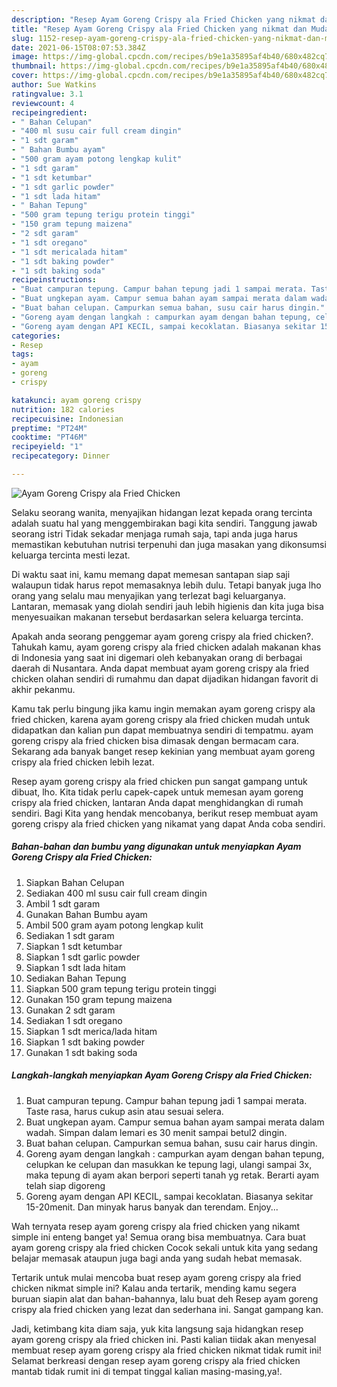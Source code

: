 ```yaml
---
description: "Resep Ayam Goreng Crispy ala Fried Chicken yang nikmat dan Mudah Dibuat"
title: "Resep Ayam Goreng Crispy ala Fried Chicken yang nikmat dan Mudah Dibuat"
slug: 1152-resep-ayam-goreng-crispy-ala-fried-chicken-yang-nikmat-dan-mudah-dibuat
date: 2021-06-15T08:07:53.384Z
image: https://img-global.cpcdn.com/recipes/b9e1a35895af4b40/680x482cq70/ayam-goreng-crispy-ala-fried-chicken-foto-resep-utama.jpg
thumbnail: https://img-global.cpcdn.com/recipes/b9e1a35895af4b40/680x482cq70/ayam-goreng-crispy-ala-fried-chicken-foto-resep-utama.jpg
cover: https://img-global.cpcdn.com/recipes/b9e1a35895af4b40/680x482cq70/ayam-goreng-crispy-ala-fried-chicken-foto-resep-utama.jpg
author: Sue Watkins
ratingvalue: 3.1
reviewcount: 4
recipeingredient:
- " Bahan Celupan"
- "400 ml susu cair full cream dingin"
- "1 sdt garam"
- " Bahan Bumbu ayam"
- "500 gram ayam potong lengkap kulit"
- "1 sdt garam"
- "1 sdt ketumbar"
- "1 sdt garlic powder"
- "1 sdt lada hitam"
- " Bahan Tepung"
- "500 gram tepung terigu protein tinggi"
- "150 gram tepung maizena"
- "2 sdt garam"
- "1 sdt oregano"
- "1 sdt mericalada hitam"
- "1 sdt baking powder"
- "1 sdt baking soda"
recipeinstructions:
- "Buat campuran tepung. Campur bahan tepung jadi 1 sampai merata. Taste rasa, harus cukup asin atau sesuai selera."
- "Buat ungkepan ayam. Campur semua bahan ayam sampai merata dalam wadah. Simpan dalam lemari es 30 menit sampai betul2 dingin."
- "Buat bahan celupan. Campurkan semua bahan, susu cair harus dingin."
- "Goreng ayam dengan langkah : campurkan ayam dengan bahan tepung, celupkan ke celupan dan masukkan ke tepung lagi, ulangi sampai 3x, maka tepung di ayam akan berpori seperti tanah yg retak. Berarti ayam telah siap digoreng"
- "Goreng ayam dengan API KECIL, sampai kecoklatan. Biasanya sekitar 15-20menit. Dan minyak harus banyak dan terendam. Enjoy..."
categories:
- Resep
tags:
- ayam
- goreng
- crispy

katakunci: ayam goreng crispy 
nutrition: 182 calories
recipecuisine: Indonesian
preptime: "PT24M"
cooktime: "PT46M"
recipeyield: "1"
recipecategory: Dinner

---
```



![Ayam Goreng Crispy ala Fried Chicken](https://img-global.cpcdn.com/recipes/b9e1a35895af4b40/680x482cq70/ayam-goreng-crispy-ala-fried-chicken-foto-resep-utama.jpg)

Selaku seorang wanita, menyajikan hidangan lezat kepada orang tercinta adalah suatu hal yang menggembirakan bagi kita sendiri. Tanggung jawab seorang istri Tidak sekadar menjaga rumah saja, tapi anda juga harus memastikan kebutuhan nutrisi terpenuhi dan juga masakan yang dikonsumsi keluarga tercinta mesti lezat.

Di waktu  saat ini, kamu memang dapat memesan santapan siap saji walaupun tidak harus repot memasaknya lebih dulu. Tetapi banyak juga lho orang yang selalu mau menyajikan yang terlezat bagi keluarganya. Lantaran, memasak yang diolah sendiri jauh lebih higienis dan kita juga bisa menyesuaikan makanan tersebut berdasarkan selera keluarga tercinta. 



Apakah anda seorang penggemar ayam goreng crispy ala fried chicken?. Tahukah kamu, ayam goreng crispy ala fried chicken adalah makanan khas di Indonesia yang saat ini digemari oleh kebanyakan orang di berbagai daerah di Nusantara. Anda dapat membuat ayam goreng crispy ala fried chicken olahan sendiri di rumahmu dan dapat dijadikan hidangan favorit di akhir pekanmu.

Kamu tak perlu bingung jika kamu ingin memakan ayam goreng crispy ala fried chicken, karena ayam goreng crispy ala fried chicken mudah untuk didapatkan dan kalian pun dapat membuatnya sendiri di tempatmu. ayam goreng crispy ala fried chicken bisa dimasak dengan bermacam cara. Sekarang ada banyak banget resep kekinian yang membuat ayam goreng crispy ala fried chicken lebih lezat.

Resep ayam goreng crispy ala fried chicken pun sangat gampang untuk dibuat, lho. Kita tidak perlu capek-capek untuk memesan ayam goreng crispy ala fried chicken, lantaran Anda dapat menghidangkan di rumah sendiri. Bagi Kita yang hendak mencobanya, berikut resep membuat ayam goreng crispy ala fried chicken yang nikamat yang dapat Anda coba sendiri.

<!--inarticleads1-->

##### Bahan-bahan dan bumbu yang digunakan untuk menyiapkan Ayam Goreng Crispy ala Fried Chicken:

1. Siapkan  Bahan Celupan
1. Sediakan 400 ml susu cair full cream dingin
1. Ambil 1 sdt garam
1. Gunakan  Bahan Bumbu ayam
1. Ambil 500 gram ayam potong lengkap kulit
1. Sediakan 1 sdt garam
1. Siapkan 1 sdt ketumbar
1. Siapkan 1 sdt garlic powder
1. Siapkan 1 sdt lada hitam
1. Sediakan  Bahan Tepung
1. Siapkan 500 gram tepung terigu protein tinggi
1. Gunakan 150 gram tepung maizena
1. Gunakan 2 sdt garam
1. Sediakan 1 sdt oregano
1. Siapkan 1 sdt merica/lada hitam
1. Siapkan 1 sdt baking powder
1. Gunakan 1 sdt baking soda




<!--inarticleads2-->

##### Langkah-langkah menyiapkan Ayam Goreng Crispy ala Fried Chicken:

1. Buat campuran tepung. Campur bahan tepung jadi 1 sampai merata. Taste rasa, harus cukup asin atau sesuai selera.
1. Buat ungkepan ayam. Campur semua bahan ayam sampai merata dalam wadah. Simpan dalam lemari es 30 menit sampai betul2 dingin.
1. Buat bahan celupan. Campurkan semua bahan, susu cair harus dingin.
1. Goreng ayam dengan langkah : campurkan ayam dengan bahan tepung, celupkan ke celupan dan masukkan ke tepung lagi, ulangi sampai 3x, maka tepung di ayam akan berpori seperti tanah yg retak. Berarti ayam telah siap digoreng
1. Goreng ayam dengan API KECIL, sampai kecoklatan. Biasanya sekitar 15-20menit. Dan minyak harus banyak dan terendam. Enjoy...




Wah ternyata resep ayam goreng crispy ala fried chicken yang nikamt simple ini enteng banget ya! Semua orang bisa membuatnya. Cara buat ayam goreng crispy ala fried chicken Cocok sekali untuk kita yang sedang belajar memasak ataupun juga bagi anda yang sudah hebat memasak.

Tertarik untuk mulai mencoba buat resep ayam goreng crispy ala fried chicken nikmat simple ini? Kalau anda tertarik, mending kamu segera buruan siapin alat dan bahan-bahannya, lalu buat deh Resep ayam goreng crispy ala fried chicken yang lezat dan sederhana ini. Sangat gampang kan. 

Jadi, ketimbang kita diam saja, yuk kita langsung saja hidangkan resep ayam goreng crispy ala fried chicken ini. Pasti kalian tiidak akan menyesal membuat resep ayam goreng crispy ala fried chicken nikmat tidak rumit ini! Selamat berkreasi dengan resep ayam goreng crispy ala fried chicken mantab tidak rumit ini di tempat tinggal kalian masing-masing,ya!.

